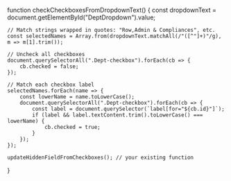 function checkCheckboxesFromDropdownText() {
    const dropdownText = document.getElementById("DeptDropdown").value;

    // Match strings wrapped in quotes: "Row,Admin & Compliances", etc.
    const selectedNames = Array.from(dropdownText.matchAll(/"([^"]+)"/g), m => m[1].trim());

    // Uncheck all checkboxes
    document.querySelectorAll(".Dept-checkbox").forEach(cb => {
        cb.checked = false;
    });

    // Match each checkbox label
    selectedNames.forEach(name => {
        const lowerName = name.toLowerCase();
        document.querySelectorAll(".Dept-checkbox").forEach(cb => {
            const label = document.querySelector(`label[for="${cb.id}"]`);
            if (label && label.textContent.trim().toLowerCase() === lowerName) {
                cb.checked = true;
            }
        });
    });

    updateHiddenFieldFromCheckboxes(); // your existing function
}

